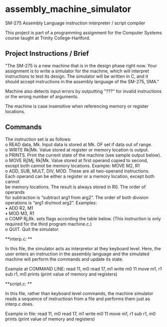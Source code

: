 # assembly_machine_simulator
SM-275 Assembly Language instruction interpreter / script compiler

This project is part of a programming assignment for the Computer Systems course taught at Trinity College-Hartford.

## Project Instructions / Brief

"The SM-275 is a new machine that is in the design phase right now. Your assignment is to write
a simulator for the machine, which will interpret instructions to test its design. The simulator
will be written in C, and it should accept instructions in the assembly language of the SM-275,
SMA."

Machine also detects input errors by outputting "???" for invalid instructions or the wrong number of arguments. 

The machine is case insensitive when referencing memory or register locations. 

## Commands
The instruction set is as follows:  
o READ data, Mk. Input data is stored at Mk. OF set if data out of range.  
o WRITE Rk|Mk. Value stored at register or memory location is output.  
o PRINTS. Print the current state of the machine (see sample output below).  
o MOVE Rj|Mj, Rk|Mk. Value stored at first operand copied to second, except
both cannot be memory locations. Example: MOVE M2, R1  
o ADD, SUB, MULT, DIV, MOD. These are all two-operand instructions.  
Each operand can be either a register or a memory location, except both cannot  
be memory locations. The result is always stored in R0. The order of operands  
for subtraction is “subtract arg1 from arg2”. The order of both division  
operations is “arg1 div/mod arg2”. 
Examples:  
▪ ADD R2, M1  
▪ MOD M3, R1  
o COMP Rj,Rk. sets flags according the table below. (This instruction is only  
required for the third program machine.c.)  
o QUIT. Quit the simulator.  

**interp.c:
**

In this file, the simulator acts as interpretor at they keyboard level. Here, the user enters an instruction in the assembly language and the simulated machine will perform the commands and update its state. 

Example at COMMAND LINE:
read 11, m0
read 17, m1
write m0
11
move m1, r1
sub r1, m0
prints (print value of memory and registers)


**script.c:
**

In this file, rather than keyboard level commands, the machine simulator reads a sequence of instructiosn from a file and performs them just as interp.c does. 

Example in file:
read 11, m0
read 17, m1
write m0
11
move m1, r1
sub r1, m0
prints (print value of memory and registers)

